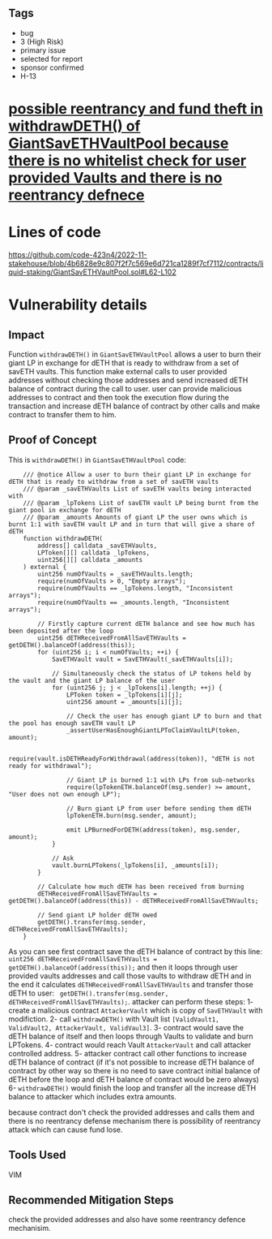 ## Tags

- bug
- 3 (High Risk)
- primary issue
- selected for report
- sponsor confirmed
- H-13

# [possible reentrancy and fund theft in withdrawDETH() of GiantSavETHVaultPool because there is no whitelist check for user provided Vaults and there is no reentrancy defnece](https://github.com/code-423n4/2022-11-stakehouse-findings/issues/226) 

# Lines of code

https://github.com/code-423n4/2022-11-stakehouse/blob/4b6828e9c807f2f7c569e6d721ca1289f7cf7112/contracts/liquid-staking/GiantSavETHVaultPool.sol#L62-L102


# Vulnerability details

## Impact
Function `withdrawDETH()` in `GiantSavETHVaultPool` allows a user to burn their giant LP in exchange for dETH that is ready to withdraw from a set of savETH vaults. This function make external calls to user provided addresses without checking those addresses and send increased dETH balance of contract during the call to user. user can provide malicious addresses to contract and then took the execution flow during the transaction and increase dETH balance of contract by other calls and make contract to transfer them to him.

## Proof of Concept
This is `withdrawDETH()` in `GiantSavETHVaultPool`  code:
```
    /// @notice Allow a user to burn their giant LP in exchange for dETH that is ready to withdraw from a set of savETH vaults
    /// @param _savETHVaults List of savETH vaults being interacted with
    /// @param _lpTokens List of savETH vault LP being burnt from the giant pool in exchange for dETH
    /// @param _amounts Amounts of giant LP the user owns which is burnt 1:1 with savETH vault LP and in turn that will give a share of dETH
    function withdrawDETH(
        address[] calldata _savETHVaults,
        LPToken[][] calldata _lpTokens,
        uint256[][] calldata _amounts
    ) external {
        uint256 numOfVaults = _savETHVaults.length;
        require(numOfVaults > 0, "Empty arrays");
        require(numOfVaults == _lpTokens.length, "Inconsistent arrays");
        require(numOfVaults == _amounts.length, "Inconsistent arrays");

        // Firstly capture current dETH balance and see how much has been deposited after the loop
        uint256 dETHReceivedFromAllSavETHVaults = getDETH().balanceOf(address(this));
        for (uint256 i; i < numOfVaults; ++i) {
            SavETHVault vault = SavETHVault(_savETHVaults[i]);

            // Simultaneously check the status of LP tokens held by the vault and the giant LP balance of the user
            for (uint256 j; j < _lpTokens[i].length; ++j) {
                LPToken token = _lpTokens[i][j];
                uint256 amount = _amounts[i][j];

                // Check the user has enough giant LP to burn and that the pool has enough savETH vault LP
                _assertUserHasEnoughGiantLPToClaimVaultLP(token, amount);

                require(vault.isDETHReadyForWithdrawal(address(token)), "dETH is not ready for withdrawal");

                // Giant LP is burned 1:1 with LPs from sub-networks
                require(lpTokenETH.balanceOf(msg.sender) >= amount, "User does not own enough LP");

                // Burn giant LP from user before sending them dETH
                lpTokenETH.burn(msg.sender, amount);

                emit LPBurnedForDETH(address(token), msg.sender, amount);
            }

            // Ask
            vault.burnLPTokens(_lpTokens[i], _amounts[i]);
        }

        // Calculate how much dETH has been received from burning
        dETHReceivedFromAllSavETHVaults = getDETH().balanceOf(address(this)) - dETHReceivedFromAllSavETHVaults;

        // Send giant LP holder dETH owed
        getDETH().transfer(msg.sender, dETHReceivedFromAllSavETHVaults);
    }
```
As you can see first contract save the dETH balance of contract by this line: `uint256 dETHReceivedFromAllSavETHVaults = getDETH().balanceOf(address(this));` and then it loops through user provided vaults addresses and call those vaults to withdraw dETH and in the end it calculates `dETHReceivedFromAllSavETHVaults` and transfer those dETH to user: ` getDETH().transfer(msg.sender, dETHReceivedFromAllSavETHVaults);`. attacker can perform these steps:
1- create a malicious contract `AttackerVault` which is copy of `SavETHVault` with modifiction.
2- call `withdrawDETH()` with Vault list `[ValidVault1, ValidVault2, AttackerVault, ValidVaul3]`.
3- contract would save the dETH balance of itself and then loops through Vaults to validate and burn LPTokens.
4- contract would reach Vault `AttackerVault` and call attacker controlled address.
5- attacker contract call other functions to increase dETH balance of contract (if it's not possible to increase dETH balance of contract by other way so there is no need to save contract initial balance of dETH before the loop and dETH balance of contract would be zero always)
6- `withdrawDETH()` would finish the loop and transfer all the increase dETH balance to attacker which includes extra amounts.

because contract don't check the provided addresses and calls them and there is no reentrancy defense mechanism there is possibility of reentrancy attack which can cause fund lose.

## Tools Used
VIM

## Recommended Mitigation Steps
check the provided addresses and also have some reentrancy defence mechanisim.
